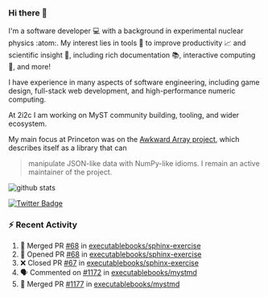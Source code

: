 ### Hi there 👋 

I'm a software developer 💻 with a background in experimental nuclear physics :atom:. My interest lies in tools :wrench: to improve productivity :chart_with_upwards_trend: and scientific insight :telescope:, including rich documentation 📚, interactive computing 🧮, and more! 

I have experience in many aspects of software engineering, including game design, full-stack web development, and high-performance numeric computing. 

At 2i2c I am working on MyST community building, tooling, and wider ecosystem. 

My main focus at Princeton was on the [Awkward Array project](awkward-array.org/), which describes itself as a library that can 
> manipulate JSON-like data with NumPy-like idioms. I remain an active maintainer of the project. 

![github stats](https://github-readme-stats.vercel.app/api?username=agoose77&show_icons=true&hide_rank=true&hide_title=true&bg_color=30,e76445,904e95&text_color=efe3ec&icon_color=efe3ec)
<!--
**agoose77/agoose77** is a ✨ _special_ ✨ repository because its `README.md` (this file) appears on your GitHub profile.

Here are some ideas to get you started:

- 🔭 I’m currently working on ...
- 🌱 I’m currently learning ...
- 👯 I’m looking to collaborate on ...
- 🤔 I’m looking for help with ...
- 💬 Ask me about ...
- 📫 How to reach me: ...
- 😄 Pronouns: ...
- ⚡ Fun fact: ...
-->

[![Twitter Badge](https://img.shields.io/twitter/follow/agoose77?style=flat-square&logo=Twitter&logoColor=white&color=cornflowerblue)](https://twitter.com/agoose77)

### :zap: Recent Activity

<!--START_SECTION:activity-->
1. 🎉 Merged PR [#68](https://github.com/executablebooks/sphinx-exercise/pull/68) in [executablebooks/sphinx-exercise](https://github.com/executablebooks/sphinx-exercise)
2. 💪 Opened PR [#68](https://github.com/executablebooks/sphinx-exercise/pull/68) in [executablebooks/sphinx-exercise](https://github.com/executablebooks/sphinx-exercise)
3. ❌ Closed PR [#67](https://github.com/executablebooks/sphinx-exercise/pull/67) in [executablebooks/sphinx-exercise](https://github.com/executablebooks/sphinx-exercise)
4. 🗣 Commented on [#1172](https://github.com/executablebooks/mystmd/pull/1172#issuecomment-2092682998) in [executablebooks/mystmd](https://github.com/executablebooks/mystmd)
5. 🎉 Merged PR [#1177](https://github.com/executablebooks/mystmd/pull/1177) in [executablebooks/mystmd](https://github.com/executablebooks/mystmd)
<!--END_SECTION:activity-->

